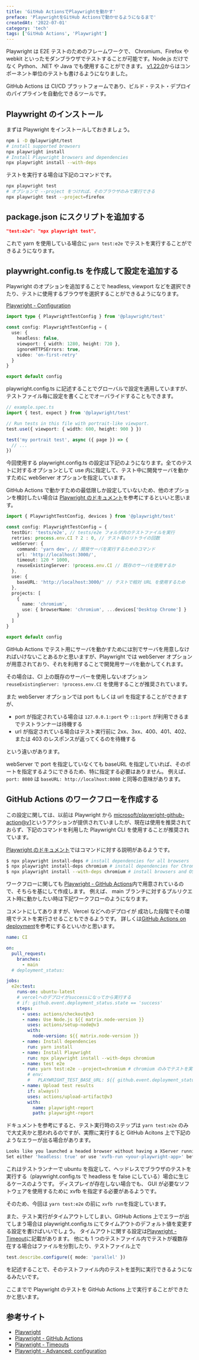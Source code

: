 ```yaml
---
title: 'GitHub ActionsでPlaywrightを動かす'
preface: 'PlaywrightをGitHub Actionsで動かせるようになるまで'
createdAt: '2022-07-01'
category: 'tech'
tags: ['GitHub Actions', 'Playwright']
---
```


Playwright は E2E テストのためのフレームワークで、 Chromium、Firefox や webkit といったモダンブラウザでテストすることが可能です。Node.js だけでなく Python、.NET や Java でも使用することができます。
[v1.22.0](https://github.com/microsoft/playwright/releases/tag/v1.22.0)からはコンポーネント単位のテストも書けるようになりました。

GitHub Actions は CI/CD プラットフォームであり、ビルド・テスト・デプロイのパイプラインを自動化できるツールです。

## Playwright のインストール

まずは Playwright をインストールしておきましょう。

```bash
npm i -D @playwright/test
# install supported browsers
npx playwright install
# Install Playwright browsers and dependencies
npx playwright install --with-deps
```

テストを実行する場合は下記のコマンドです。

```bash
npx playwright test
# オプションで --project をつければ、そのブラウザのみで実行できる
npx playwright test --project=firefox
```

## package.json にスクリプトを追加する

```json
"test:e2e": "npx playwright test",
```

これで yarn を使用している場合に `yarn test:e2e` でテストを実行することができるようになります。

## playwright.config.ts を作成して設定を追加する

Playwright のオプションを追加することで headless, viewport などを選択できたり、テストに使用するブラウザを選択することができるようになります。

[Playwright - Configuration](https://playwright.dev/docs/test-configuration)

```ts
import type { PlaywrightTestConfig } from '@playwright/test'

const config: PlaywrightTestConfig = {
  use: {
    headless: false,
    viewport: { width: 1280, height: 720 },
    ignoreHTTPSErrors: true,
    video: 'on-first-retry'
  }
}

export default config
```

playwright.config.ts に記述することでグローバルで設定を適用していますが、テストファイル毎に設定を書くことでオーバライドすることもできます。

```ts
// example.spec.ts
import { test, expect } from '@playwright/test'

// Run tests in this file with portrait-like viewport.
test.use({ viewport: { width: 600, height: 900 } })

test('my portrait test', async ({ page }) => {
  // ...
})
```

今回使用する playwright.config.ts の設定は下記のようになります。全てのテストに対するオプションとして use 内に指定して、テスト中に開発サーバを動かすために webServer オプションを指定しています。

GitHub Actions で動かすための最低限しか設定していないため、他のオプションを検討したい場合は [Playwright のドキュメント](https://playwright.dev/docs/api/class-testconfig)を参考にするといいと思います。

```ts
import { PlaywrightTestConfig, devices } from '@playwright/test'

const config: PlaywrightTestConfig = {
  testDir: 'tests/e2e', // tests/e2e フォルダ内のテストファイルを実行
  retries: process.env.CI ? 2 : 0, // テスト毎のリトライの回数
  webServer: {
    command: 'yarn dev', // 開発サーバを実行するためのコマンド
    url: 'http://localhost:3000/',
    timeout: 120 * 1000,
    reuseExistingServer: !process.env.CI // 既存のサーバを使用するか
  },
  use: {
    baseURL: 'http://localhost:3000/' // テストで相対 URL を使用するため
  },
  projects: [
    {
      name: 'chromium',
      use: { browserName: 'chromium', ...devices['Desktop Chrome'] }
    }
  ]
}

export default config
```

GitHub Actions でテスト用にサーバを動かすためには別でサーバを用意しなければいけないことあるかと思いますが、Playwright では webServer オプションが用意されており、それを利用することで開発用サーバを動かしてくれます。

その場合は、CI 上の既存のサーバーを使用しないオプション `reuseExistingServer: !process.env.CI` を使用することが推奨されています。

また webServer オプションでは port もしくは url を指定することができますが、

- port が指定されている場合は `127.0.0.1:port` や `::1:port` が利用できるまでテストランナーは待機する
- url が指定されている場合はテスト実行前に 2xx、3xx、400、401、402、または 403 のレスポンスが返ってくるのを待機する

という違いがあります。

webServer で port を指定していなくても baseURL を指定していれば、そのポートを指定するようにできるため、特に指定する必要はありません。
例えば、`port: 8080` は `baseURL: http://localhost:8080` と同等の意味があります。

## GitHub Actions のワークフローを作成する

この設定に関しては、以前は Playwright から [microsoft/playwright-github-action@v1](https://github.com/microsoft/playwright-github-action)というアクションが提供されていましたが、現在は使用を推奨されておらず、下記のコマンドを利用した Playwright CLI を使用することが推奨されています。

[Playwright のドキュメント](https://playwright.dev/docs/next/cli#install-system-dependencies)ではコマンドに対する説明があるようです。

```bash
$ npx playwright install-deps # install dependencies for all browsers
$ npx playwright install-deps chromium # install dependencies for Chromium only
$ npx playwright install --with-deps chromium # install browsers and OS dependencies with a single command.
```

ワークフローに関しても [Playwright - GitHub Actions](https://playwright.dev/docs/next/ci#github-actions)内で用意されているので、そちらを基にして作成します。
例えば、 main ブランチに対するプルリクエスト時に動かしたい時は下記ワークフローのようになります。

コメントにしてありますが、Vercel などへのデプロイが 成功した段階でその環境でテストを実行させることもできるようです。
詳しくは[GitHub Actions on deployment](https://playwright.dev/docs/next/ci#github-actions-on-deployment)を参考にするといいかと思います。

```yml
name: CI

on:
  pull_request:
    branches:
      - main
  # deployment_status:

jobs:
  e2e:test:
    runs-on: ubuntu-latest
    # vercelへのデプロイがsuccessになってから実行する
    # if: github.event.deployment_status.state == 'success'
    steps:
      - uses: actions/checkout@v3
      - name: Use Node.js ${{ matrix.node-version }}
        uses: actions/setup-node@v3
        with:
          node-version: ${{ matrix.node-version }}
      - name: Install dependencies
        run: yarn install
      - name: Install Playwright
        run: npx playwright install --with-deps chromium
      - name: test e2e
        run: yarn test:e2e --project=chromium # chromium のみでテストを実行
        # env:
        #   PLAYWRIGHT_TEST_BASE_URL: ${{ github.event.deployment_status.target_url }}s
      - name: Upload test results
        if: always()
        uses: actions/upload-artifact@v3
        with:
          name: playwright-report
          path: playwright-report
```

ドキュメントを参考にすると、テスト実行時のステップは `yarn test:e2e` のみで大丈夫かと思われるのですが、実際に実行すると GitHub Acitons 上で下記のようなエラーが出る場合があります。

```bash
Looks like you launched a headed browser without having a XServer running.
Set either 'headless: true' or use 'xvfb-run <your-playwright-app>' before running Playwright.
```

これはテストランナーで ubuntu を指定して、ヘッドレスでブラウザのテストを実行する（playwright.config.ts で headless を false にしている）場合に生じるケースのようです。
ディスプレイが存在しない場合でも、 GUI が必要なソフトウェアを使用するために xvfb を指定する必要があるようです。

そのため、今回は `yarn test:e2e` の前に `xvfb run`を指定しています。

また、テスト実行がタイムアウトしてしまい、GitHub Actions 上でエラーが出てしまう場合は playwright.config.ts にてタイムアウトのデフォルト値を変更する設定を書けばいいでしょう。
タイムアウトに関する設定は[Playwright - Timeout](https://playwright.dev/docs/test-timeouts)に記載があります。
他にも 1 つのテストファイル内でテストが複数存在する場合はファイルを分割したり、テストファイル上で

```ts
test.describe.configure({ mode: 'parallel' })
```

を記述することで、そのテストファイル内のテストを並列に実行できるようになるみたいです。

ここまでで Playwright のテストを GitHub Actions 上で実行することができたかと思います。

## 参考サイト

- [Playwright](https://playwright.dev/)
- [Playwright - GitHub Actions](https://playwright.dev/docs/next/ci#github-actions)
- [Playwright - Timeouts](https://playwright.dev/docs/test-timeouts)
- [Playwright - Advanced: configuration](https://playwright.dev/docs/next/test-advanced)
